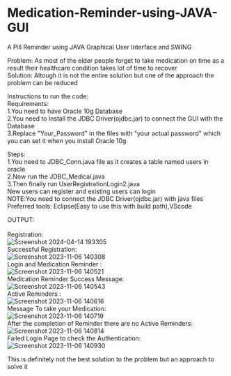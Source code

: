 # Medication-Reminder-using-JAVA-GUI
A Pill Reminder using JAVA Graphical User Interface and SWING

Problem: As most of the elder people forget to take medication on time as a result their healthcare condition takes lot of time to recover</br>
Solution: Altough it is not the entire solution but one of the approach the problem can be reduced</br>

Instructions to run the code:</br>
Requirements:</br>
1.You need to have Oracle 10g Database</br>
2.You need to Install the JDBC Driver(ojdbc.jar) to connect the GUI with the Database</br>
3.Replace "Your_Password" in the files with "your actual password" which you can set it when you install Oracle 10g</br>

Steps:</br>
1.You need to JDBC_Conn.java file as it creates a table named users in oracle</br>
2.Now run the JDBC_Medical.java</br>
3.Then finally run UserRegistrationLogin2.java</br>
New users can register and existing users can login</br>
NOTE:You need to connect the JDBC Driver(ojdbc.jar) with java files</br>
Preferred tools: Eclipse(Easy to use this with build path),VScode</br>

OUTPUT:</br></br>
Registration:</br>
![Screenshot 2024-04-14 193305](https://github.com/Sai-Charith-P/Medication-Reminder-using-JAVA-GUI/assets/128963562/3c2175ed-fdb6-4396-a2e2-807b618ddd40)</br>
Successful Registration:</br>
![Screenshot 2023-11-06 140308](https://github.com/Sai-Charith-P/Medication-Reminder-using-JAVA-GUI/assets/128963562/5d8e2c9d-0f30-46e0-b39a-1eb1a09ce52d)</br>
Login and Medication Reminder :</br>
![Screenshot 2023-11-06 140521](https://github.com/Sai-Charith-P/Medication-Reminder-using-JAVA-GUI/assets/128963562/d82348fa-5e44-4f2d-8811-9cde4a648818)</br>
Medication Reminder Success Message:</br>
![Screenshot 2023-11-06 140543](https://github.com/Sai-Charith-P/Medication-Reminder-using-JAVA-GUI/assets/128963562/e6f0e2f5-54ba-4ed8-98d9-c94b4839df55)</br>
Active Reminders :</br>
![Screenshot 2023-11-06 140616](https://github.com/Sai-Charith-P/Medication-Reminder-using-JAVA-GUI/assets/128963562/dcf9c5ce-1260-41fa-8350-e95f66ec2baf)</br>
Message To take your Medication:</br>
![Screenshot 2023-11-06 140719](https://github.com/Sai-Charith-P/Medication-Reminder-using-JAVA-GUI/assets/128963562/c96aaca9-ff6b-4ff6-8dd4-685a5fc6363e)</br>
After the completion of Reminder there are no Active Reminders:</br>
![Screenshot 2023-11-06 140814](https://github.com/Sai-Charith-P/Medication-Reminder-using-JAVA-GUI/assets/128963562/93955661-6236-4b12-aad1-dc9817e0d99a)</br>
Failed Login Page to check the Authentication:</br>
![Screenshot 2023-11-06 140930](https://github.com/Sai-Charith-P/Medication-Reminder-using-JAVA-GUI/assets/128963562/e4d5bbd2-48ec-4809-8408-4aad65a84d7d)</br>

This is definitely not the best solution to the problem but an approach to solve it



